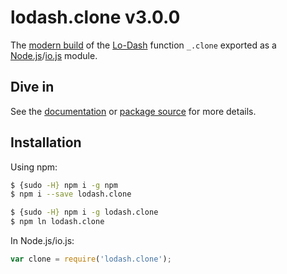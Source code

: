 # lodash.clone v3.0.0

The [modern build](https://github.com/lodash/lodash/wiki/Build-Differences) of the [Lo-Dash](https://lodash.com/) function `_.clone` exported as a [Node.js](http://nodejs.org/)/[io.js](https://iojs.org/) module.

## Dive in

See the [documentation](https://lodash.com/docs#clone) or [package source](https://github.com/lodash/lodash/blob/3.0.0-npm-packages/lodash.clone/index.js) for more details.

## Installation

Using npm:

```bash
$ {sudo -H} npm i -g npm
$ npm i --save lodash.clone

$ {sudo -H} npm i -g lodash.clone
$ npm ln lodash.clone
```

In Node.js/io.js:

```js
var clone = require('lodash.clone');
```
